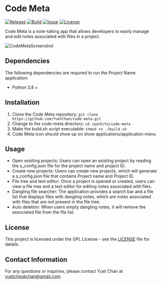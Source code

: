 # Code Meta

[![Release](https://img.shields.io/badge/Release-v1.0.0-blue.svg)](https://github.com/YuetChan/code-meta/releases/tag/v1.0.0)
[![Build](https://img.shields.io/badge/Build-Passing-brightgreen.svg)](https://github.com/YuetChan/code-meta)
[![Issue](https://img.shields.io/github/issues/YuetChan/code-meta)](https://github.com/YuetChan/code-meta/issues)
[![License](https://img.shields.io/badge/License-GPL-yellow.svg)](https://github.com/YuetChan/code-meta/blob/main/LICENSE)

Code Meta is a note-taking app that allows developers to easily manage and edit notes associated with files in a project.

![CodeMetaScreenshot](https://i.ibb.co/cJ0RBQ3/Screenshot-from-2023-04-13-00-32-03.png)

## Dependencies

The following dependencies are required to run the Project Name application:

- Python 3.8 +

## Installation

1. Clone the Code Meta repository: `git clone https://github.com/YuetChan/code-meta.git`
2. Change to the code-meta directory: `cd /path/to/code-meta`
3. Make the build.sh script executable: `chmod +x ./build.sh`
4. Code Meta icon should show up on show applications/application menu

## Usage

- Open existing projects: Users can open an existing project by reading the s_config.json file for the project name and project ID.
- Create new projects: Users can create new projects, which will generate a s_config.json file that contains Project name and Project ID.
- File tree and text editor: Once a project is opened or created, users can view a file tree and a text editor for editing notes associated with files.
- Dangling file searcher: The application provides a search bar and a file list that displays files with dangling notes, which are notes associated with files that are not present in the file tree.
- Auto deletion: When users empty dangling notes, it will remove the associated file from the file list.

## License

This project is licensed under the GPL License - see the [LICENSE](https://github.com/YuetChan/code-meta/blob/master/LICENSE)
 file for details.

## Contact Information

For any questions or inquiries, please contact Yuet Chan at yuetcheukchan@gmail.com.
